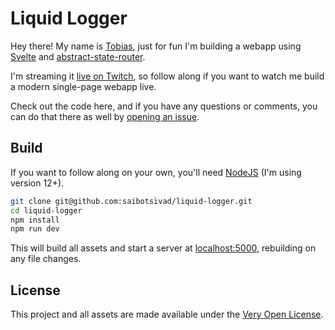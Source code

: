 # Liquid Logger

Hey there! My name is [Tobias](https://davistobias.com), just for fun I'm building a webapp using [Svelte](https://svelte.dev) and [abstract-state-router](https://github.com/TehShrike/abstract-state-router).

I'm streaming it [live on Twitch](https://www.twitch.tv/saibotsivad), so follow along if you want to watch me build a modern single-page webapp live.

Check out the code here, and if you have any questions or comments, you can do that there as well by [opening an issue](https://github.com/saibotsivad/liquid-logger/issues/new).

## Build

If you want to follow along on your own, you'll need [NodeJS](https://nodejs.org/en/) (I'm using version 12+).

```bash
git clone git@github.com:saibotsivad/liquid-logger.git
cd liquid-logger
npm install
npm run dev
```

This will build all assets and start a server at [localhost:5000](http://localhost:5000), rebuilding on any file changes.

## License

This project and all assets are made available under the [Very Open License](http://veryopenlicense.com).
